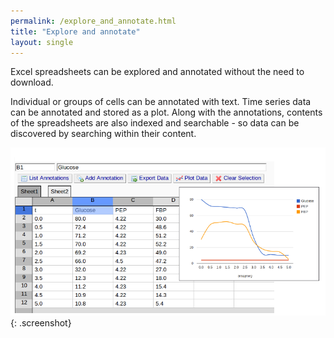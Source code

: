 ```yaml
---
permalink: /explore_and_annotate.html
title: "Explore and annotate"
layout: single
---
```


Excel spreadsheets can be explored and annotated without the need to download.

Individual or groups of cells can be annotated with text. Time series data can be annotated and stored as a plot.
Along with the annotations, contents of the spreadsheets are also indexed and searchable - so data can be discovered by searching within their content.

![Excel feature](/assets/images/Excel-feature.png){: .screenshot}
